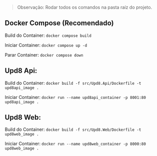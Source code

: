 > Observação: Rodar todos os comandos na pasta raíz do projeto.

## Docker Compose (Recomendado)

Build do Container:
```docker compose build```

Iniciar Container:
```docker compose up -d```

Parar Container:
```docker compose down```

## Upd8 Api:

Build do Container:
```docker build -f src/Upd8.Api/Dockerfile -t upd8api_image .```

Iniciar Container:
```docker run --name upd8api_container -p 8001:80 upd8api_image .```

## Upd8 Web:

Build do Container:
```docker build -f src/Upd8.Web/Dockerfile -t upd8web_image .```

Iniciar Container:
```docker run --name upd8web_container -p 8000:80 upd8web_image .```
